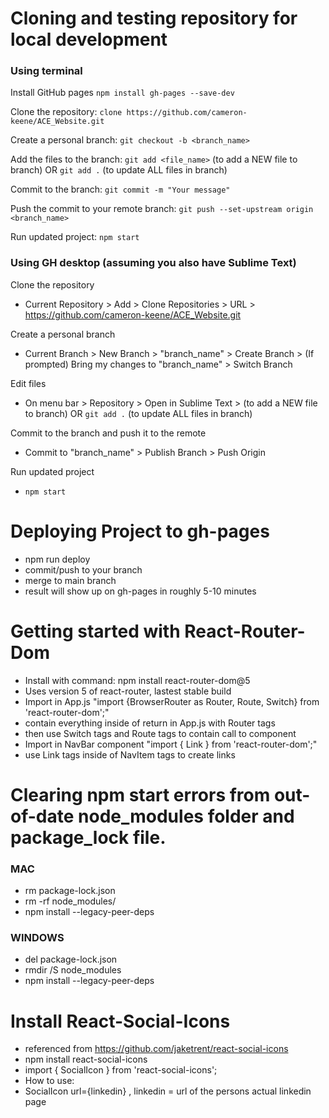 # Cloning and testing repository for local development

### Using terminal
Install GitHub pages `npm install gh-pages --save-dev`

Clone the repository: `clone https://github.com/cameron-keene/ACE_Website.git`

Create a personal branch: `git checkout -b <branch_name>`

Add the files to the branch: `git add <file_name>` (to add a NEW file to branch) OR `git add .` (to update ALL files in branch)

Commit to the branch: `git commit -m "Your message"`

Push the commit to your remote branch: `git push --set-upstream origin <branch_name>`

Run updated project: `npm start`

### Using GH desktop (assuming you also have Sublime Text)
Clone the repository
* Current Repository > Add > Clone Repositories > URL > https://github.com/cameron-keene/ACE_Website.git 

Create a personal branch
* Current Branch > New Branch > "branch_name" > Create Branch > (If prompted) Bring my changes to "branch_name" > Switch Branch

Edit files
* On menu bar > Repository > Open in Sublime Text >  (to add a NEW file to branch) OR `git add .` (to update ALL files in branch)

Commit to the branch and push it to the remote
* Commit to "branch_name" > Publish Branch > Push Origin

Run updated project
* `npm start`

# Deploying Project to gh-pages
* npm run deploy 
* commit/push to your branch
* merge to main branch
* result will show up on gh-pages in roughly 5-10 minutes


# Getting started with React-Router-Dom
* Install with command: npm install react-router-dom@5 
* Uses version 5 of react-router, lastest stable build
* Import in App.js "import {BrowserRouter as Router, Route, Switch} from 'react-router-dom';"
* contain everything inside of return in App.js with Router tags
* then use Switch tags and Route tags to contain call to component
* Import in NavBar component "import { Link } from 'react-router-dom';"
* use Link tags inside of NavItem tags to create links

# Clearing npm start errors from out-of-date node_modules folder and package_lock file.
### MAC
* rm package-lock.json
* rm -rf node_modules/
* npm install --legacy-peer-deps

### WINDOWS
* del package-lock.json
* rmdir /S node_modules
* npm install --legacy-peer-deps

# Install React-Social-Icons
* referenced from https://github.com/jaketrent/react-social-icons
* npm install react-social-icons
* import { SocialIcon } from 'react-social-icons';
* How to use: 
* SocialIcon url={linkedin} , linkedin = url of the persons actual linkedin page
